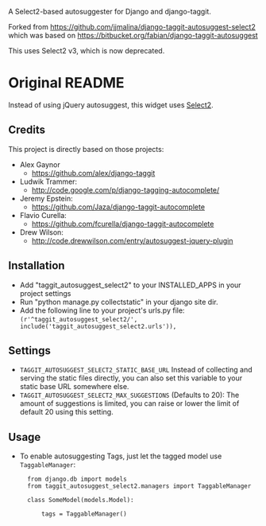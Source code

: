 A Select2-based autosuggester for Django and django-taggit.

Forked from https://github.com/jjmalina/django-taggit-autosuggest-select2
which was based on https://bitbucket.org/fabian/django-taggit-autosuggest

This uses Select2 v3, which is now deprecated.

# Original README

Instead of using jQuery autosuggest, this widget uses [Select2](http://ivaynberg.github.com/select2/).

## Credits
This project is directly based on those projects:
* Alex Gaynor
    * https://github.com/alex/django-taggit
* Ludwik Trammer:
    * http://code.google.com/p/django-tagging-autocomplete/
* Jeremy Epstein:
    * https://github.com/Jaza/django-taggit-autocomplete
* Flavio Curella:
    * https://github.com/fcurella/django-taggit-autocomplete
* Drew Wilson:
    * http://code.drewwilson.com/entry/autosuggest-jquery-plugin

## Installation
* Add "taggit_autosuggest_select2" to your INSTALLED_APPS in your project settings
* Run "python manage.py collectstatic" in your django site dir.
* Add the following line to your project's urls.py file:
     `(r'^taggit_autosuggest_select2/', include('taggit_autosuggest_select2.urls')),`


## Settings
* `TAGGIT_AUTOSUGGEST_SELECT2_STATIC_BASE_URL`
    Instead of collecting and serving the static files directly, you can
    also set this variable to your static base URL somewhere else.
* `TAGGIT_AUTOSUGGEST_SELECT2_MAX_SUGGESTIONS` (Defaults to 20):
    The amount of suggestions is limited, you can raise or lower the limit
    of default 20 using this setting.

## Usage
* To enable autosuggesting Tags, just let the tagged model use `TaggableManager`:

        from django.db import models
        from taggit_autosuggest_select2.managers import TaggableManager

        class SomeModel(models.Model):

            tags = TaggableManager()
